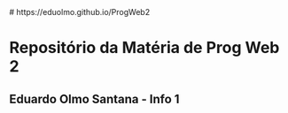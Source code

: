 <html>
  # https://eduolmo.github.io/ProgWeb2
  <h1>Repositório da Matéria de Prog Web 2</h1>

  <h2>Eduardo Olmo Santana - Info 1</h2>
</html>
